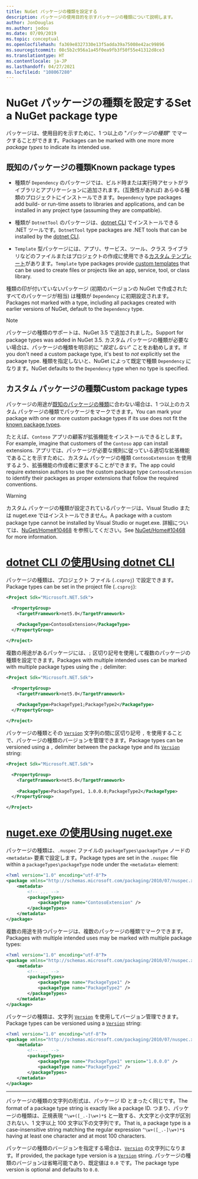 ```yaml
---
title: NuGet パッケージの種類を設定する
description: パッケージの使用目的を示すパッケージの種類について説明します。
author: JonDouglas
ms.author: jodou
ms.date: 07/09/2019
ms.topic: conceptual
ms.openlocfilehash: fa369e8327330e13f5adda39a75008e42ac99896
ms.sourcegitcommit: 08c5b2c956a1a45f0ea9fb3f50f55e41312d8ce3
ms.translationtype: HT
ms.contentlocale: ja-JP
ms.lasthandoff: 04/27/2021
ms.locfileid: "108067280"
---
```

# <a name="set-a-nuget-package-type"></a><span data-ttu-id="15f80-103">NuGet パッケージの種類を設定する</span><span class="sxs-lookup"><span data-stu-id="15f80-103">Set a NuGet package type</span></span>

<span data-ttu-id="15f80-104">パッケージは、使用目的を示すために、1 つ以上の "*パッケージの種類*" でマークすることができます。</span><span class="sxs-lookup"><span data-stu-id="15f80-104">Packages can be marked with one more more *package types* to indicate its intended use.</span></span>

## <a name="known-package-types"></a><span data-ttu-id="15f80-105">既知のパッケージの種類</span><span class="sxs-lookup"><span data-stu-id="15f80-105">Known package types</span></span>

- <span data-ttu-id="15f80-106">種類が `Dependency` のパッケージでは、ビルド時または実行時アセットがライブラリとアプリケーションに追加されます。(互換性があれば) あらゆる種類のプロジェクトにインストールできます。</span><span class="sxs-lookup"><span data-stu-id="15f80-106">`Dependency` type packages add build- or run-time assets to libraries and applications, and can be installed in any project type (assuming they are compatible).</span></span>

- <span data-ttu-id="15f80-107">種類が `DotnetTool` のパッケージは、[dotnet CLI](/dotnet/articles/core/tools/index) でインストールできる .NET ツールです。</span><span class="sxs-lookup"><span data-stu-id="15f80-107">`DotnetTool` type packages are .NET tools that can be installed by the [dotnet CLI](/dotnet/articles/core/tools/index).</span></span>

- <span data-ttu-id="15f80-108">`Template` 型パッケージには、アプリ、サービス、ツール、クラス ライブラリなどのファイルまたはプロジェクトの作成に使用できる[カスタム テンプレート](/dotnet/core/tools/custom-templates)があります。</span><span class="sxs-lookup"><span data-stu-id="15f80-108">`Template` type packages provide [custom templates](/dotnet/core/tools/custom-templates) that can be used to create files or projects like an app, service, tool, or class library.</span></span>

<span data-ttu-id="15f80-109">種類の印が付いていないパッケージ (初期のバージョンの NuGet で作成されたすべてのパッケージが相当) は種類が `Dependency` に初期設定されます。</span><span class="sxs-lookup"><span data-stu-id="15f80-109">Packages not marked with a type, including all packages created with earlier versions of NuGet, default to the `Dependency` type.</span></span>

> [!NOTE]
> <span data-ttu-id="15f80-110">パッケージの種類のサポートは、NuGet 3.5 で追加されました。</span><span class="sxs-lookup"><span data-stu-id="15f80-110">Support for package types was added in NuGet 3.5.</span></span>
> <span data-ttu-id="15f80-111">カスタム パッケージの種類が必要ない場合は、パッケージの種類を明示的に "*設定しない*" ことをお勧めします。</span><span class="sxs-lookup"><span data-stu-id="15f80-111">If you don't need a custom package type, it's best to *not* explicitly set the package type.</span></span>
> <span data-ttu-id="15f80-112">種類を指定しないと、NuGet によって既定で種類 `Dependency` になります。</span><span class="sxs-lookup"><span data-stu-id="15f80-112">NuGet defaults to the `Dependency` type when no type is specified.</span></span>

## <a name="custom-package-types"></a><span data-ttu-id="15f80-113">カスタム パッケージの種類</span><span class="sxs-lookup"><span data-stu-id="15f80-113">Custom package types</span></span>

<span data-ttu-id="15f80-114">パッケージの用途が[既知のパッケージの種類](#known-package-types)に合わない場合は、1 つ以上のカスタム パッケージの種類でパッケージをマークできます。</span><span class="sxs-lookup"><span data-stu-id="15f80-114">You can mark your package with one or more custom package types if its use does not fit the [known package types](#known-package-types).</span></span>

<span data-ttu-id="15f80-115">たとえば、`Contoso` アプリの顧客が拡張機能をインストールできるとします。</span><span class="sxs-lookup"><span data-stu-id="15f80-115">For example, imagine that customers of the `Contoso` app can install extensions.</span></span> <span data-ttu-id="15f80-116">アプリでは、パッケージが必要な規則に従っている適切な拡張機能であることを示すために、カスタム パッケージの種類 `ContosoExtension` を使用するよう、拡張機能の作成者に要求することができます。</span><span class="sxs-lookup"><span data-stu-id="15f80-116">The app could require extension authors to use the custom package type `ContosoExtension` to identify their packages as proper extensions that follow the required conventions.</span></span>

> [!WARNING]
> <span data-ttu-id="15f80-117">カスタム パッケージの種類が設定されているパッケージは、Visual Studio または nuget.exe ではインストールできません。</span><span class="sxs-lookup"><span data-stu-id="15f80-117">A package with a custom package type cannot be installed by Visual Studio or nuget.exe.</span></span> <span data-ttu-id="15f80-118">詳細については、[NuGet/Home#10468](https://github.com/NuGet/Home/issues/10468) を参照してください。</span><span class="sxs-lookup"><span data-stu-id="15f80-118">See [NuGet/Home#10468](https://github.com/NuGet/Home/issues/10468) for more information.</span></span>

# <a name="using-dotnet-cli"></a>[<span data-ttu-id="15f80-119">dotnet CLI の使用</span><span class="sxs-lookup"><span data-stu-id="15f80-119">Using dotnet CLI</span></span>](#tab/dotnet)

<span data-ttu-id="15f80-120">パッケージの種類は、プロジェクト ファイル (`.csproj`) で設定できます。</span><span class="sxs-lookup"><span data-stu-id="15f80-120">Package types can be set in the project file (`.csproj`):</span></span>

```xml
<Project Sdk="Microsoft.NET.Sdk">

  <PropertyGroup>
    <TargetFramework>net5.0</TargetFramework>
    
    <PackageType>ContosoExtension</PackageType>
  </PropertyGroup>

</Project>
```

<span data-ttu-id="15f80-121">複数の用途があるパッケージには、`;` 区切り記号を使用して複数のパッケージの種類を設定できます。</span><span class="sxs-lookup"><span data-stu-id="15f80-121">Packages with multiple intended uses can be marked with multiple package types using the `;` delimiter:</span></span>

```xml
<Project Sdk="Microsoft.NET.Sdk">

  <PropertyGroup>
    <TargetFramework>net5.0</TargetFramework>
    
    <PackageType>PackageType1;PackageType2</PackageType>
  </PropertyGroup>

</Project>
```

<span data-ttu-id="15f80-122">パッケージの種類とその [`Version`](/dotnet/api/system.version) 文字列の間に区切り記号 `,` を使用することで、パッケージの種類のバージョンを管理できます。</span><span class="sxs-lookup"><span data-stu-id="15f80-122">Package types can be versioned using a `,` delimiter between the package type and its [`Version`](/dotnet/api/system.version) string:</span></span>

```xml
<Project Sdk="Microsoft.NET.Sdk">

  <PropertyGroup>
    <TargetFramework>net5.0</TargetFramework>
    
    <PackageType>PackageType1, 1.0.0.0;PackageType2</PackageType>
  </PropertyGroup>

</Project>
```

# <a name="using-nugetexe"></a>[<span data-ttu-id="15f80-123">nuget.exe の使用</span><span class="sxs-lookup"><span data-stu-id="15f80-123">Using nuget.exe</span></span>](#tab/nugetexe)

<span data-ttu-id="15f80-124">パッケージの種類は、`.nuspec` ファイルの `packageTypes\packageType` ノードの `<metadata>` 要素で設定します。</span><span class="sxs-lookup"><span data-stu-id="15f80-124">Package types are set in the `.nuspec` file within a `packageTypes\packageType` node under the `<metadata>` element:</span></span>

```xml
<?xml version="1.0" encoding="utf-8"?>
<package xmlns="http://schemas.microsoft.com/packaging/2010/07/nuspec.xsd">
    <metadata>
        <!-- ... -->
        <packageTypes>
            <packageType name="ContosoExtension" />
        </packageTypes>
    </metadata>
</package>
```

<span data-ttu-id="15f80-125">複数の用途を持つパッケージは、複数のパッケージの種類でマークできます。</span><span class="sxs-lookup"><span data-stu-id="15f80-125">Packages with multiple intended uses may be marked with multiple package types:</span></span>

```xml
<?xml version="1.0" encoding="utf-8"?>
<package xmlns="http://schemas.microsoft.com/packaging/2010/07/nuspec.xsd">
    <metadata>
        <!-- ... -->
        <packageTypes>
            <packageType name="PackageType1" />
            <packageType name="PackageType2" />
        </packageTypes>
    </metadata>
</package>
```

<span data-ttu-id="15f80-126">パッケージの種類は、文字列 [`Version`](/dotnet/api/system.version) を使用してバージョン管理できます。</span><span class="sxs-lookup"><span data-stu-id="15f80-126">Package types can be versioned using a [`Version`](/dotnet/api/system.version) string:</span></span>

```xml
<?xml version="1.0" encoding="utf-8"?>
<package xmlns="http://schemas.microsoft.com/packaging/2010/07/nuspec.xsd">
    <metadata>
        <!-- ... -->
        <packageTypes>
            <packageType name="PackageType1" version="1.0.0.0" />
            <packageType name="PackageType2" />
        </packageTypes>
    </metadata>
</package>
```

---

<span data-ttu-id="15f80-127">パッケージの種類の文字列の形式は、パッケージ ID とまったく同じです。</span><span class="sxs-lookup"><span data-stu-id="15f80-127">The format of a package type string is exactly like a package ID.</span></span> <span data-ttu-id="15f80-128">つまり、パッケージの種類は、正規表現 `^\w+([_.-]\w+)*$` と一致する、大文字と小文字が区別されない、1 文字以上 100 文字以下の文字列です。</span><span class="sxs-lookup"><span data-stu-id="15f80-128">That is, a package type is a case-insensitive string matching the regular expression `^\w+([_.-]\w+)*$` having at least one character and at most 100 characters.</span></span>

<span data-ttu-id="15f80-129">パッケージの種類のバージョンを指定する場合は、[`Version`](/dotnet/api/system.version) の文字列になります。</span><span class="sxs-lookup"><span data-stu-id="15f80-129">If provided, the package type version is a [`Version`](/dotnet/api/system.version) string.</span></span> <span data-ttu-id="15f80-130">パッケージの種類のバージョンは省略可能であり、既定値は `0.0` です。</span><span class="sxs-lookup"><span data-stu-id="15f80-130">The package type version is optional and defaults to `0.0`.</span></span>

